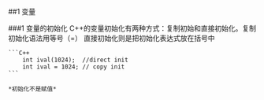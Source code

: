 ##1 变量

###1 变量的初始化
    C++的变量初始化有两种方式：复制初始和直接初始化。复制初始化语法用等号（=）
    直接初始化则是把初始化表达式放在括号中

    ```C++
        int ival(1024);  //direct init
        int ival = 1024; // copy init 
    ```

    *初始化不是赋值*
